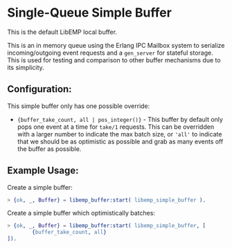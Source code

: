 # Single-Queue Simple Buffer

This is the default LibEMP local buffer.

This is an in memory queue using the Erlang IPC Mailbox system to serialize
incoming/outgoing event requests and a `gen_server` for stateful storage. This
is used for testing and comparison to other buffer mechanisms due to its
simplicity.

## Configuration:

This simple buffer only has one possible override:

* `{buffer_take_count, all | pos_integer()}` - This buffer by default only
        pops one event at a time for `take/1` requests. This can be overridden
        with a larger number to indicate the max batch size, or `'all'` to
        indicate that we should be as optimistic as possible and grab as many
        events off the buffer as possible.

## Example Usage:

Create a simple buffer:

```erlang
> {ok, _, Buffer} = libemp_buffer:start( libemp_simple_buffer ).
```

Create a simple buffer which optimistically batches:

```erlang
> {ok, _, Buffer} = libemp_buffer:start( libemp_simple_buffer, [
        {buffer_take_count, all}
]).
```
